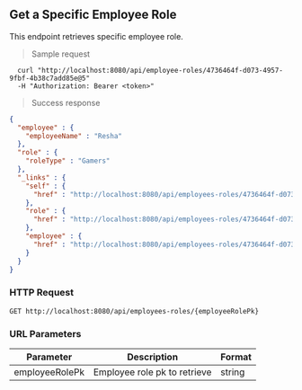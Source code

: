 ## Get a Specific Employee Role
This endpoint retrieves specific employee role.

> Sample request

```shell
  curl "http://localhost:8080/api/employee-roles/4736464f-d073-4957-9fbf-4b38c7add85e@5"
  -H "Authorization: Bearer <token>"
```

> Success response

```json
{
  "employee" : {
    "employeeName" : "Resha"
  },
  "role" : {
    "roleType" : "Gamers"
  },
  "_links" : {
    "self" : {
      "href" : "http://localhost:8080/api/employees-roles/4736464f-d073-4957-9fbf-4b38c7add85e@5"
    },
    "role" : {
      "href" : "http://localhost:8080/api/employees-roles/4736464f-d073-4957-9fbf-4b38c7add85e@5/role"
    },
    "employee" : {
      "href" : "http://localhost:8080/api/employees-roles/4736464f-d073-4957-9fbf-4b38c7add85e@5/employee"
    }
  }
}
```

### HTTP Request

`GET http://localhost:8080/api/employees-roles/{employeeRolePk}`

### URL Parameters

Parameter | Description | Format
--------- | ----------- | ---------
employeeRolePk | Employee role pk to retrieve | string